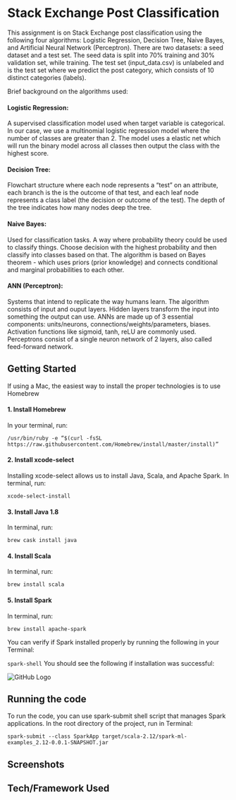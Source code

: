 # Stack Exchange Post Classification

This assignment is on Stack Exchange post classification using the following four algorithms: Logistic Regression, Decision 
Tree, Naive Bayes, and Artificial Neural Network (Perceptron). 
There are two datasets: a seed dataset and a test set. The seed data is split into 70% training and 30% validation set,
while training. The test set (input_data.csv) is unlabeled and is the test set where we predict the post category, which 
consists of 10 distinct categories (labels).

Brief background on the algorithms used:
#### Logistic Regression:
A supervised classification model used when target variable is categorical. In our case, we use a multinomial logistic 
regression model where the number of classes are greater than 2. The model uses a elastic net which will run the binary
model across all classes then output the class with the highest score.
#### Decision Tree: 
Flowchart structure where each node represents a “test” on an attribute, each branch is the is the outcome of that test, and
each leaf node represents a class label (the decision or outcome of the test). The depth of the tree indicates how many 
nodes deep the tree. 
#### Naive Bayes:
Used for classification tasks. A way where probability theory could be used to classify things. 
Choose decision with the highest probability and then classify into classes based on that. The algorithm is based on 
Bayes theorem - which uses priors (prior knowledge) and connects conditional and marginal probabilities to each other.
#### ANN (Perceptron):
Systems that intend to replicate the way humans learn. The algorithm consists of input and ouput layers. Hidden layers 
transform the input into something the output can use. 
ANNs are made up of 3 essential components: units/neurons, connections/weights/parameters, biases. 
Activation functions like sigmoid, tanh, reLU are commonly used. Perceptrons consist of a single neuron network of 2 layers, 
also called feed-forward network.


## Getting Started

If using a Mac, the easiest way to install the proper technologies is to use Homebrew

#### 1. Install Homebrew
In your terminal, run: 

```/usr/bin/ruby -e “$(curl -fsSL https://raw.githubusercontent.com/Homebrew/install/master/install)”```

#### 2. Install xcode-select 
Installing xcode-select allows us to install Java, Scala, and Apache Spark. In terminal, run:

```xcode-select-install```

#### 3. Install Java 1.8
In terminal, run:

```brew cask install java```

#### 4. Install Scala
In terminal, run:

```brew install scala```

#### 5. Install Spark
In terminal, run:

```brew install apache-spark```

You can verify if Spark installed properly by running the following in your Terminal: 

```spark-shell```
You should see the following if installation was successful: 


![GitHub Logo](/images/spark-shell.png)



## Running the code

To run the code, you can use spark-submit shell script that manages Spark applications.
In the root directory of the project, run in Terminal: 

```spark-submit --class SparkApp target/scala-2.12/spark-ml-examples_2.12-0.0.1-SNAPSHOT.jar```


## Screenshots


## Tech/Framework Used



